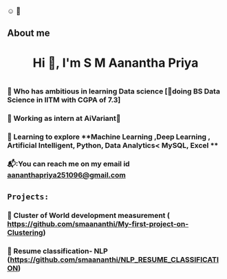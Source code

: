 ### :relaxed: :wave:

## About me
<h1 align="center">Hi 👋, I'm S M Aanantha Priya <h1 align="center">
 
### :triangular_flag_on_post: Who has ambitious in learning Data science [:page_with_curl:doing BS Data Science in IITM with CGPA of 7.3]
 
### :triangular_flag_on_post: Working as intern at AiVariant:office:
 
### :triangular_flag_on_post: Learning to explore **Machine Learning ,Deep Learning , Artificial Intelligent, Python, Data Analytics< MySQL, Excel **
                                                                                                                                           
### 📬:You can reach me on my email id **aananthapriya251096@gmail.com**

##                                                                                                                                         
## `Projects:`
### :high_brightness: Cluster of World development measurement ( https://github.com/smaananthi/My-first-project-on-Clustering)
### :high_brightness: Resume classification- NLP (https://github.com/smaananthi/NLP_RESUME_CLASSIFICATION)
                                                                                                                                    


<!--
**smaananthi/smaananthi** is a ✨ _special_ ✨ repository because its `README.md` (this file) appears on your GitHub profile.

